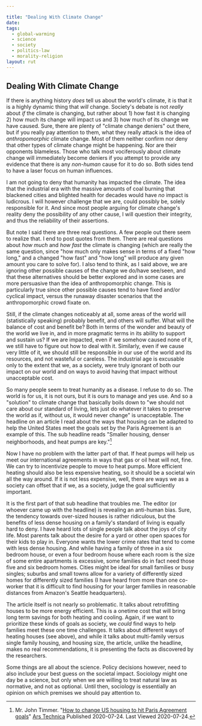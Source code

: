 ```yaml
---

title: "Dealing With Climate Change"
date: 
tags:
  - global-warming
  - science
  - society
  - politics-law
  - morality-religion
layout: rut
---
```


## Dealing With Climate Change

If there is anything history _does_ tell us about the world's climate, it is
that it is a highly dynamic thing that *will* change.  Society's debate is not
*really* about *if* the climate is changing, but rather about 1) how fast it is
changing 2) how much its change will impact us and 3) how much of its change we
have caused.  Sure, there are plenty of "climate change deniers" out there, but
if you really pay attention to them, what they really attack is the idea of
*anthropomorphic* climate change.  Most of them neither confirm nor deny that
other types of climate change might be happening.  Nor are their opponents
blameless.  Those who talk most vociferously about climate change will
immediately become deniers if you attempt to provide any evidence that there is
any *non-human* cause for it to do so.  Both sides tend to have a laser focus on
human influences.  

I am not going to deny that humanity has impacted the climate.  The idea that
the industrial era with the massive amounts of coal burning that blackened
cities and blighted health for decades would have *no* impact is ludicrous.  I
will however challenge that we are, could possibly be, solely responsible for
it.  And since most people arguing for climate change's reality deny the
possibility of any other cause, I will question their integrity, and thus the
reliability of their assertions.  

But note I said there are three real questions.  A few people out there seem to
realize that.  I end to post quotes from them.  There are real questions about
*how much* and *how fast* the climate is changing (which are really the same
question, since "how much only makes sense in terms of a fixed "how long," and a
changed "how fast" and "how long" will produce any given amount you care to
solve for).  I also tend to think, as I said above, we are ignoring other
possible causes of the change we do/have see/seen, and that these alternatives
should be better explored and in some cases are more persuasive than the idea of
anthropomorphic change.  This is particularly true since other possible causes
tend to have fixed and/or cyclical impact, versus the runaway disaster scenarios
that the anthropomorphic crowd fixate on.

Still, if the climate changes noticeably at all, some areas of the world will
(statistically speaking) probably benefit, and others will suffer.  What will
the balance of cost and benefit be?  Both in terms of the wonder and beauty of
the world we live in, and in more pragmatic terms in its ability to support and
sustain us?  If we are impacted, even if we somehow caused none of it, we still
have to figure out how to deal with it.  Similarly, even if we cause very little
of it, we should still be responsible in our use of the world and its resources,
and not wasteful or careless.  The industrial age is excusable only to the
extent that we, as a society, were truly ignorant of both our impact on our
world and on ways to avoid having that impact without unacceptable cost.

So many people seem to treat humanity as a disease.  I refuse to do so.  The
world is for us, it is not ours, but it is ours to manage and yes use.  And so a
"solution" to climate change that basically boils down to "we should not care
about our standard of living, lets just do whatever it takes to preserve the
world as if, without us, it would never change" is unacceptable.  The headline
on an article I read about the ways that housing can be adapted to help the
United States meet the goals set by the Paris Agreement is an example of this.
The sub headline reads "Smaller housing, denser neighborhoods, and heat pumps are
key."[^20200724-1] 

Now I have no problem with the latter part of that.  If heat pumps will help us
meet our international agreements in ways that gas or oil heat will not, fine.
We can try to incentivize people to move to heat pumps.  More efficient heating
should also be less expensive heating, so it should be a societal win all the
way around.  If it is not less expensive, well, there are ways we as a society
can offset that if we, as a society, judge the goal sufficiently important. 

It is the first part of that sub headline that troubles me.  The editor (or
whoever came up with the headline) is revealing an anti-human bias.  Sure, the
tendency towards over-sized houses is rather ridiculous, but the benefits of less
dense housing on a family's standard of living is equally hard to deny.  I have
heard lots of single people talk about the joys of city life.  Most parents talk
about the desire for a yard or other open spaces for their kids to play in.
Everyone wants the lower crime rates that tend to come with less dense housing.
And while having a family of three in a six bedroom house, or even a four
bedroom house where each room is the size of some entire apartments is
excessive, some families do in fact need those five and six bedroom homes.
Cities might be ideal for small families or busy singles; suburbs and small
towns allow for a variety of differently sized homes for differently sized
families (I have heard from more than one co-worker that it is difficult to find
housing for your larger families in reasonable distances from Amazon's Seattle
headquarters). 

The article itself is not nearly so problematic.  It talks about retrofitting
houses to be more energy efficient.  This is a onetime cost that will bring long
term savings for both heating and cooling.  Again, if we want to prioritize
these kinds of goals as society, we *could* find ways to help families meet
these one time challenges.  It talks about different ways of heating houses (see
above), and while it talks about multi-family versus single family housing, and
housing size, the article, unlike the headline, makes no real recommendations, it
is presenting the facts as discovered by the researchers.  

Some things are all about the science.  Policy decisions however, need to also
include your best guess on the societal impact.  Sociology might one day be a
science, but only when we are willing to treat natural law as normative, and not
as optional.  Until then, sociology is essentially an opinion on which premises
we should pay attention to. 

[^20200724-1]: Mr. John Timmer. "[How to change US housing to hit Paris Agreement
goals](https://arstechnica.com/science/2020/07/how-to-change-us-housing-to-hit-paris-agreement-goals/)"
[Ars Technica](https://arstechnica.com/) Published 2020-07-24.  Last Viewed
2020-07-24. 

